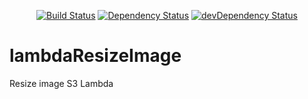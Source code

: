 <p align="center">
<a href="https://travis-ci.org/apoca/lambda-resize-image"><img src="https://travis-ci.org/apoca/lambda-resize-image.svg" alt="Build Status"></a>
<a href="https://david-dm.org/apoca/lambda-resize-image"><img src="https://david-dm.org/apoca/lambda-resize-image.svg" alt="Dependency Status"></a>
<a href="https://david-dm.org/apoca/lambda-resize-image/?type=dev"><img src="https://david-dm.org/alanshaw/apoca/lambda-resize-image.svg" alt="devDependency Status"></a>
</p>

# lambdaResizeImage

Resize image S3 Lambda

